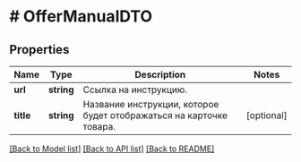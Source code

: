 # # OfferManualDTO

## Properties

Name | Type | Description | Notes
------------ | ------------- | ------------- | -------------
**url** | **string** | Ссылка на инструкцию. |
**title** | **string** | Название инструкции, которое будет отображаться на карточке товара. | [optional]

[[Back to Model list]](../../README.md#models) [[Back to API list]](../../README.md#endpoints) [[Back to README]](../../README.md)
